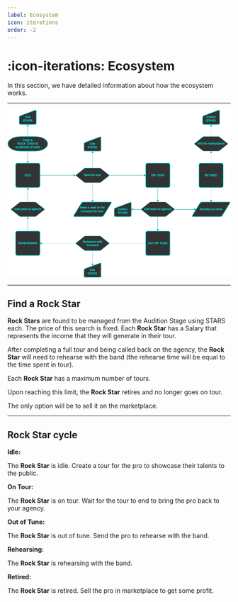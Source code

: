 ```yaml
---
label: Ecosystem
icon: iterations
order: -2
---
```


# :icon-iterations: Ecosystem

In this section, we have detailed information about how the ecosystem works.

---

![Ecosystem image](../static/ecosystem.png)

---

## Find a Rock Star

**Rock Stars** are found to be managed from the Audition Stage using STARS each. The price of this search is fixed. Each **Rock Star** has a Salary that represents the income that they will generate in their tour.

After completing a full tour and being called back on the agency, the **Rock Star** will need to rehearse with the band (the rehearse time will be equal to the time spent in tour).

Each **Rock Star** has a maximum number of tours.

Upon reaching this limit, the **Rock Star** retires and no longer goes on tour.

The only option will be to sell it on the marketplace.

---

## Rock Star cycle

**Idle:**

The **Rock Star** is idle. Create a tour for the pro to showcase their talents to the public.

**On Tour:**

The **Rock Star** is on tour. Wait for the tour to end to bring the pro back to your agency.

**Out of Tune:**

The **Rock Star** is out of tune. Send the pro to rehearse with the band.

**Rehearsing:**

The **Rock Star** is rehearsing with the band.

**Retired:**

The **Rock Star** is retired. Sell the pro in marketplace to get some profit.
